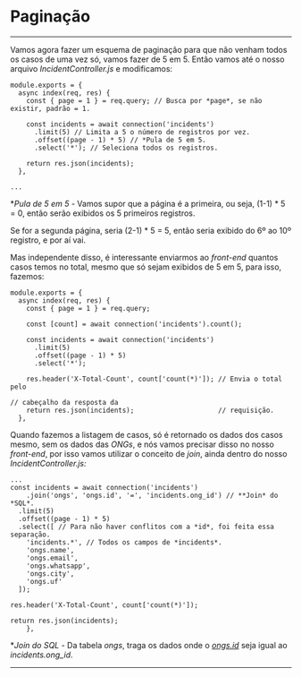 # Paginação

---

Vamos agora fazer um esquema de paginação para que não venham todos os casos de uma vez só, vamos fazer de 5 em 5. Então vamos até o nosso arquivo *IncidentController.js* e modificamos:

    module.exports = {
      async index(req, res) {
        const { page = 1 } = req.query; // Busca por *page*, se não existir, padrão = 1.
    
        const incidents = await connection('incidents')
          .limit(5) // Limita a 5 o número de registros por vez.
          .offset((page - 1) * 5) // *Pula de 5 em 5.
          .select('*'); // Seleciona todos os registros.
    
        return res.json(incidents);
      },
    
    ...

**Pula de 5 em 5 -* Vamos supor que a página é a primeira, ou seja, (1-1) * 5 = 0, então serão exibidos os 5 primeiros registros.

Se for a segunda página, seria (2-1) * 5 = 5, então seria exibido do 6º ao 10º registro, e por aí vai.

Mas independente disso, é interessante enviarmos ao *front-end* quantos casos temos no total, mesmo que só sejam exibidos de 5 em 5, para isso, fazemos:

    module.exports = {
      async index(req, res) {
        const { page = 1 } = req.query;
    
        const [count] = await connection('incidents').count();
    
        const incidents = await connection('incidents')
          .limit(5)
          .offset((page - 1) * 5)
          .select('*');
    
        res.header('X-Total-Count', count['count(*)']); // Envia o total pelo
    																										// cabeçalho da resposta da
        return res.json(incidents);                     // requisição.
      },

Quando fazemos a listagem de casos, só é retornado os dados dos casos mesmo, sem os dados das *ONGs*, e nós vamos precisar disso no nosso *front-end*, por isso vamos utilizar o conceito de *join*, ainda dentro do nosso *IncidentController.js:*

    ...
    const incidents = await connection('incidents')
    	.join('ongs', 'ongs.id', '=', 'incidents.ong_id') // **Join* do *SQL*.
      .limit(5)
      .offset((page - 1) * 5)
      .select([ // Para não haver conflitos com a *id*, foi feita essa separação.
        'incidents.*', // Todos os campos de *incidents*.
        'ongs.name',
        'ongs.email',
        'ongs.whatsapp',
        'ongs.city',
        'ongs.uf'
      ]);
    
    res.header('X-Total-Count', count['count(*)']);
    
    return res.json(incidents);
    	},

**Join do SQL* - Da tabela *ongs*, traga os dados onde o *[ongs.id](http://ongs.id)* seja igual ao *incidents.ong_id*.

---